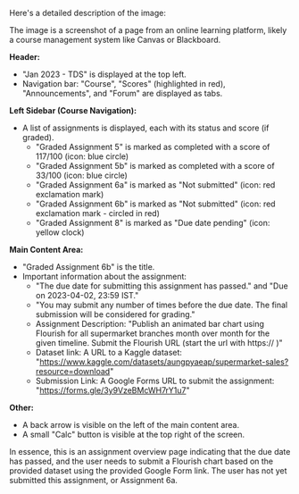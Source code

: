 Here's a detailed description of the image:

The image is a screenshot of a page from an online learning platform, likely a course management system like Canvas or Blackboard.

**Header:**

*   "Jan 2023 - TDS" is displayed at the top left.
*   Navigation bar: "Course", "Scores" (highlighted in red), "Announcements", and "Forum" are displayed as tabs.

**Left Sidebar (Course Navigation):**

*   A list of assignments is displayed, each with its status and score (if graded).
    *   "Graded Assignment 5" is marked as completed with a score of 117/100 (icon: blue circle)
    *   "Graded Assignment 5b" is marked as completed with a score of 33/100 (icon: blue circle)
    *   "Graded Assignment 6a" is marked as "Not submitted" (icon: red exclamation mark)
    *   "Graded Assignment 6b" is marked as "Not submitted" (icon: red exclamation mark - circled in red)
    *   "Graded Assignment 8" is marked as "Due date pending" (icon: yellow clock)

**Main Content Area:**

*   "Graded Assignment 6b" is the title.
*   Important information about the assignment:
    *   "The due date for submitting this assignment has passed." and "Due on 2023-04-02, 23:59 IST."
    *   "You may submit any number of times before the due date. The final submission will be considered for grading."
    *   Assignment Description:  "Publish an animated bar chart using Flourish for all supermarket branches month over month for the given timeline. Submit the Flourish URL (start the url with https:// )"
    *   Dataset link: A URL to a Kaggle dataset: "https://www.kaggle.com/datasets/aungpyaeap/supermarket-sales?resource=download"
    *   Submission Link: A Google Forms URL to submit the assignment: "https://forms.gle/3y9VzeBMcWH7rY1u7"

**Other:**

*   A back arrow is visible on the left of the main content area.
*   A small "Calc" button is visible at the top right of the screen.

In essence, this is an assignment overview page indicating that the due date has passed, and the user needs to submit a Flourish chart based on the provided dataset using the provided Google Form link. The user has not yet submitted this assignment, or Assignment 6a.
